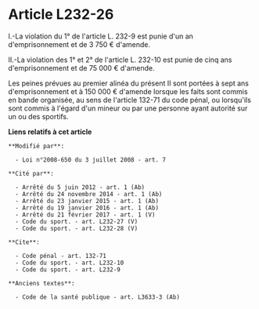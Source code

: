 # Article L232-26

I.-La violation du 1° de l'article L. 232-9 est punie d'un an d'emprisonnement et de 3 750 € d'amende. 

II.-La violation des 1° et 2° de l'article L. 232-10 est punie de cinq ans d'emprisonnement et de 75 000 € d'amende. 

Les peines prévues au premier alinéa du présent II sont portées à sept ans d'emprisonnement et à 150 000 € d'amende lorsque
les faits sont commis en bande organisée, au sens de l'article 132-71 du code pénal, ou lorsqu'ils sont commis à l'égard d'un
mineur ou par une personne ayant autorité sur un ou des sportifs.

**Liens relatifs à cet article**

	**Modifié par**:

	  - Loi n°2008-650 du 3 juillet 2008 - art. 7

	**Cité par**:

	  - Arrêté du 5 juin 2012 - art. 1 (Ab)
	  - Arrêté du 24 novembre 2014 - art. 1 (Ab)
	  - Arrêté du 23 janvier 2015 - art. 1 (Ab)
	  - Arrêté du 19 janvier 2016 - art. 1 (Ab)
	  - Arrêté du 21 février 2017 - art. 1 (V)
	  - Code du sport. - art. L232-27 (V)
	  - Code du sport. - art. L232-28 (V)

	**Cite**:

	  - Code pénal - art. 132-71
	  - Code du sport. - art. L232-10
	  - Code du sport. - art. L232-9

	**Anciens textes**:

	  - Code de la santé publique - art. L3633-3 (Ab)
